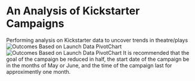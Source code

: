 # An Analysis of Kickstarter Campaigns
Performing analysis on Kickstarter data to uncover trends in theatre/plays
![Outcomes Based on Launch Data PivotChart](Macintosh_HD>Users>amytalbot>Desktop>Bootcamp>Module_1>Crowd_Funding_Analysis>Outcomes_Based_on_Launch_Data_PivotChart.png)
![Outcomes Based on Launch Data PivotChart](Macintosh_HD>Users>amytalbot>Desktop>Bootcamp>Module_1>Crowd_Funding_Analysis>Parent_Category_Outcomes_PivotChart.png)
It is recommended that the goal of the campaign be reduced in half, the start date of the campaign be in the months of May or June, and the time of the campaign last for approximently one month.
